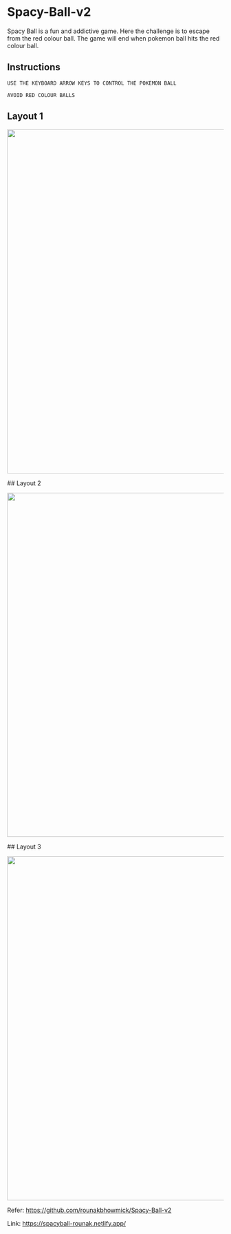 # Spacy-Ball-v2
Spacy Ball is a  fun and addictive game. Here the challenge is to escape from the red colour ball. The game will end when pokemon ball hits the red colour ball.

## Instructions
```
USE THE KEYBOARD ARROW KEYS TO CONTROL THE POKEMON BALL

AVOID RED COLOUR BALLS
```
## Layout 1
 <p align="center">
  <img src="https://github.com/rounakbhowmick/Spacy-Ball-v2/blob/master/Layout%201.png" width="800px">
</p>
## Layout 2
 <p align="center">
  <img src="https://github.com/rounakbhowmick/Spacy-Ball-v2/blob/master/Layout%202.png" width="800px">
</p>
## Layout 3
 <p align="center">
  <img src="https://github.com/rounakbhowmick/Spacy-Ball-v2/blob/master/Layout%203.png" width="800px">
</p>

Refer: https://github.com/rounakbhowmick/Spacy-Ball-v2

Link:  https://spacyball-rounak.netlify.app/
